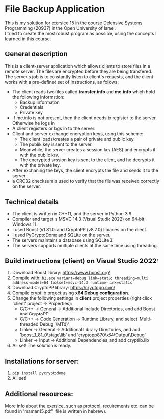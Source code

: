 # File Backup Application
This is my solution for exersice 15 in the course Defensive Systems Programming (20937) in the Open University of Israel.</br>
I tried to create the most robust program as possible, using the concepts I learned in this course.

## General description
This is a client-server application which allows clients to store files in a remote server. The files are encrypted before they are being transfered. </br>
The server's job is to constantly listen to client's requests, and the client works with a pre-defined set of instructions, as follows:
* The client reads two files called **transfer.info** and **me.info** which hold the following information:
  * Backup information
  * Credentials
  * Private key
* If me.info is not present, then the client needs to register to the server. Otherwise he logs in.
* A client registers or logs in to the server.
* Client and server exchange encryption keys, using this scheme:
  * The client loads/creates a pair of private and public key.
  * The publik key is sent to the server.
  * Meanwhile, the server creates a session key (AES) and encrypts it with the public key.
  * The encrypted session key is sent to the client, and he decrypts it with the private key.
* After exchaning the keys, the client encrypts the file and sends it to the server.
* a CRC32 checksum is used to verify that the file was received correctly on the server.

## Technical details
* The client is written in C++11, and the server in Python 3.9.
* Compiler and target is MSVC 14.3 (Visual Studio 2022) on 64-bit Windows 11.
* I used Boost (v1.81.0) and CryptoPP (v8.7.0) libraries on the client.
* I used PyCryptoDome and SQLite on the server.
* The servers maintains a database using SQLite 3.
* The servers supports multiple clients at the same time using threading. </br>

## Build instructions (client) on Visual Studio 2022:
1. Download Boost library: https://www.boost.org/
2. Compile with: ```b2.exe variant=debug link=static threading=multi address-model=64 toolset=msvc-14.3 runtime-link=static```
3. Download CryptoPP library: https://cryptopp.com/
4. Compile cryptlib project using **x64 Debug configuration**.
5. Change the following settings in **client** project properties (right click 'client' project -> Properties):
   * C/C++ -> General -> Additional Include Directories, and add Boost and CryptoPP
   * C/C++ -> Code Generation -> Runtime Library, and select 'Multi-threaded Debug (/MTd)'
   * Linker -> General -> Additional Library Directories, and add 'boost_1_81_0\stage\lib' and 'cryptopp870\x64\Output\Debug'
   * Linker -> Input -> Additional Dependencies, and add cryptlib.lib
6. All set! The solution is ready. </br>

## Installations for server:
1. ```pip install pycryptodome```
2. All set!

## Additional resources:
More info about the exersice, such as protocol, requirements etc. can be found in 'maman15.pdf' (file is written in hebrew).
